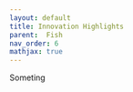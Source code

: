 ```yaml
---
layout: default
title: Innovation Highlights
parent:  Fish
nav_order: 6
mathjax: true
---
```



Someting
